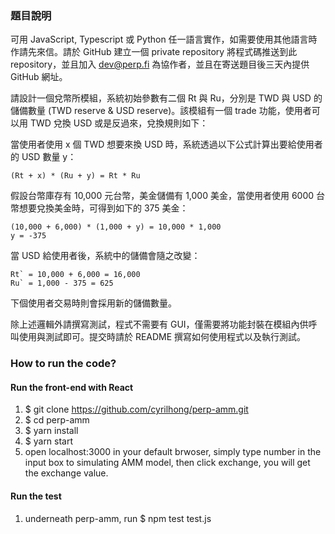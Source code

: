 ### 題目說明

可用 JavaScript, Typescript 或 Python 任一語言實作，如需要使用其他語言時作請先來信。請於 GitHub 建立一個 private repository 將程式碼推送到此 repository，並且加入 [dev@perp.fi](mailto:dev@perp.fi) 為協作者，並且在寄送題目後三天內提供 GitHub 網址。

請設計一個兌幣所模組，系統初始參數有二個 Rt 與 Ru，分別是 TWD 與 USD 的儲備數量 (TWD reserve & USD reserve)。該模組有一個 trade 功能，使用者可以用 TWD 兌換 USD 或是反過來，兌換規則如下：

當使用者使用 x 個 TWD 想要來換 USD 時，系統透過以下公式計算出要給使用者的 USD 數量 y：

```
(Rt + x) * (Ru + y) = Rt * Ru

```

假設台幣庫存有 10,000 元台幣，美金儲備有 1,000 美金，當使用者使用 6000 台幣想要兌換美金時，可得到如下的 375 美金：

```
(10,000 + 6,000) * (1,000 + y) = 10,000 * 1,000
y = -375

```

當 USD 給使用者後，系統中的儲備會隨之改變：

```
Rt` = 10,000 + 6,000 = 16,000
Ru` = 1,000 - 375 = 625

```

下個使用者交易時則會採用新的儲備數量。

除上述邏輯外請撰寫測試，程式不需要有 GUI，僅需要將功能封裝在模組內供呼叫使用與測試即可。提交時請於 README 撰寫如何使用程式以及執行測試。

### How to run the code?

#### Run the front-end with React

1. $ git clone https://github.com/cyrilhong/perp-amm.git
2. $ cd perp-amm
3. $ yarn install
4. $ yarn start
5. open localhost:3000 in your default brwoser, simply type number in the input box to simulating AMM model, then click exchange, you will get the exchange value.

#### Run the test

1. underneath perp-amm, run $ npm test test.js